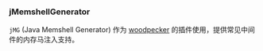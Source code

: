 ### jMemshellGenerator


`jMG` (Java Memshell Generator) 作为 [woodpecker](https://github.com/woodpecker-framework/woodpecker-framework-release) 的插件使用，提供常见中间件的内存马注入支持。

